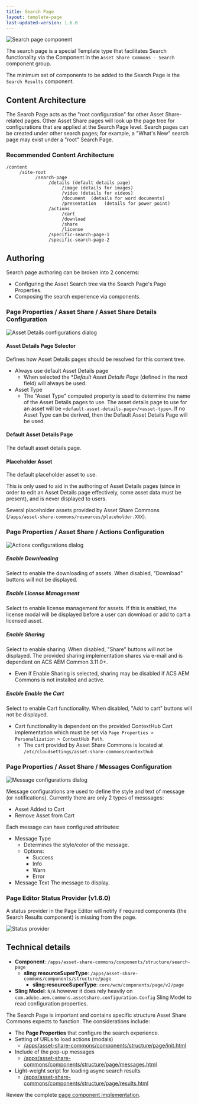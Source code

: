 ```yaml
---
title: Search Page
layout: template-page
last-updated-version: 1.6.0
---
```


![Search page component](./images/main.png)
 
The search page is a special Template type that facilitates Search functionality via the Component in the `Asset Share Commons - Search` component group.

The minimum set of components to be added to the Search Page is the `Search Results` component. 

## Content Architecture

The Search Page acts as the "root configuration" for other Asset Share-related pages. 
Other Asset Share pages will look up the page tree for configurations that are applied at the Search Page level.
Search pages can be created under other search pages; for example, a "What's New" search page may exist under a "root" Search Page.

### Recommended Content Architecture

```
/content
     /site-root
           /search-page
                /details (default details page)
                     /image (details for images)
                     /video (details for videos)
                     /document  (details for word documents)
                     /presentation   (details for power point)
                /actions
                     /cart
                     /download
                     /share
                     /license
                /specific-search-page-1        
                /specific-search-page-2  
```


## Authoring

Search page authoring can be broken into 2 concerns:

* Configuring the Asset Search tree via the Search Page's Page Properties.
* Composing the search experience via components.


### Page Properties / Asset Share / Asset Share Details Configuration

![Asset Details configurations dialog](./images/page-properties-asset-details-configuration.png)


#### Asset Details Page Selector

Defines how Asset Details pages should be resolved for this content tree.

  * Always use default Asset Details page
    * When selected the **Default Asset Details Page* (defined in the next field) will always be used.  
  * Asset Type
    * The "Asset Type" computed property is used to determine the name of the Asset Details pages to use. The asset details page to use for an asset will be `<default-asset-details-page>/<asset-type>`. If no Asset Type can be derived, then the Default Asset Details Page will be used.
    
#### Default Asset Details Page

The default asset details page.

#### Placeholder Asset

The default placeholder asset to use. 

This is only used to aid in the authoring of Asset Details pages (since in order to edit an Asset Details page effectively, some asset data must be present), and is never displayed to users.

Several placeholder assets provided by Asset Share Commons (`/apps/asset-share-commons/resources/placeholder.XXX`).


### Page Properties / Asset Share / Actions Configuration

![Actions configurations dialog](./images/page-properties-actions-configuration.png)

##### Enable Downloading

Select to enable the downloading of assets. When disabled, "Download" buttons will not be displayed.

##### Enable License Management

Select to enable license management for assets. If this is enabled, the license modal will be displayed before a user can download or add to cart a licensed asset. 

##### Enable Sharing

Select to enable sharing. When disabled, "Share" buttons will not be displayed. The provided sharing implementation shares via e-mail and is dependent on ACS AEM Common 3.11.0+.

* Even if Enable Sharing is selected, sharing may be disabled if ACS AEM Commons is not installed and active. 

##### Enable Enable the Cart

Select to enable Cart functionality. When disabled, "Add to cart" buttons will not be displayed. 

  * Cart functionality is dependent on the provided ContextHub Cart implementation which must be set via `Page Properties > Personalization > ContextHub Path`.
    * The cart provided by Asset Share Commons  is located at `/etc/cloudsettings/asset-share-commons/contexthub` 



### Page Properties / Asset Share / Messages Configuration

![Message configurations dialog](./images/page-properties-messages-configuration.png)

Message configurations are used to define the style and text of message (or notifications). Currently there are only 2 types of messsages:

  * Asset Added to Cart
  * Remove Asset from Cart

Each message can have configured attributes:

  * Message Type
    * Determines the style/color of the message.
    * Options: 
        * Success
        * Info
        * Warn
        * Error      
  * Message Text
    The message to display.

### Page Editor Status Provider (v1.6.0)

A status provider in the Page Editor will notify if required components (the Search Results component) is missing from the page.

![Status provider](./images/status-provider.png)

## Technical details

* **Component**: `/apps/asset-share-commons/components/structure/search-page`
  * **sling:resourceSuperType**: `/apps/asset-share-commons/components/structure/page`
    * **sling:resourceSuperType**: `core/wcm/components/page/v2/page`   
* **Sling Model**: `N/A` however it does rely heavily on `com.adobe.aem.commons.assetshare.configuration.Config` Sling Model to read configuration properties.

The Search Page is important and contains specific structure Asset Share Commons expects to function. The considerations include:

* The __Page Properties__ that configure the search experience.
* Setting of URLs to load actions (modals)
  * [/apps/asset-share-commons/components/structure/page/init.html](https://github.com/adobe/asset-share-commons/blob/master/ui.apps/src/main/content/jcr_root/apps/asset-share-commons/components/structure/page/init.html)
* Include of the pop-up messages
  *  [/apps/asset-share-commons/components/structure/page/messages.html](https://github.com/adobe/asset-share-commons/blob/master/ui.apps/src/main/content/jcr_root/apps/asset-share-commons/components/structure/page/messages.html) 
* Light-weight script for loading async search results
  * [/apps/asset-share-commons/components/structure/page/results.html](https://github.com/adobe/asset-share-commons/blob/master/ui.apps/src/main/content/jcr_root/apps/asset-share-commons/components/structure/page/results.html)

Review the complete [page component implementation](https://github.com/adobe/asset-share-commons/tree/master/ui.apps/src/main/content/jcr_root/apps/asset-share-commons/components/structure/page).

